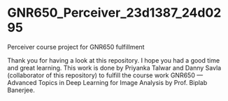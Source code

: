 # GNR650_Perceiver_23d1387_24d0295
Perceiver course project for GNR650 fulfillment





Thank you for having a look at this repository. I hope you had a good time and great learning. This work is done by Priyanka Talwar and Danny Savla (collaborator of this repository) to fulfill the course work GNR650 — Advanced Topics in Deep Learning for Image Analysis by Prof. Biplab Banerjee.
